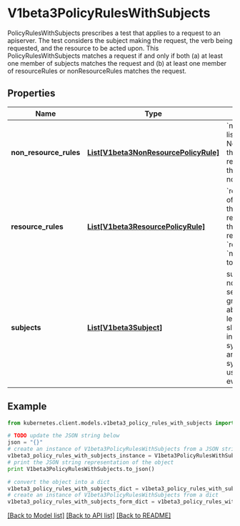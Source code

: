 # V1beta3PolicyRulesWithSubjects

PolicyRulesWithSubjects prescribes a test that applies to a request to an apiserver. The test considers the subject making the request, the verb being requested, and the resource to be acted upon. This PolicyRulesWithSubjects matches a request if and only if both (a) at least one member of subjects matches the request and (b) at least one member of resourceRules or nonResourceRules matches the request.

## Properties

Name | Type | Description | Notes
------------ | ------------- | ------------- | -------------
**non_resource_rules** | [**List[V1beta3NonResourcePolicyRule]**](V1beta3NonResourcePolicyRule.md) | &#x60;nonResourceRules&#x60; is a list of NonResourcePolicyRules that identify matching requests according to their verb and the target non-resource URL. | [optional] 
**resource_rules** | [**List[V1beta3ResourcePolicyRule]**](V1beta3ResourcePolicyRule.md) | &#x60;resourceRules&#x60; is a slice of ResourcePolicyRules that identify matching requests according to their verb and the target resource. At least one of &#x60;resourceRules&#x60; and &#x60;nonResourceRules&#x60; has to be non-empty. | [optional] 
**subjects** | [**List[V1beta3Subject]**](V1beta3Subject.md) | subjects is the list of normal user, serviceaccount, or group that this rule cares about. There must be at least one member in this slice. A slice that includes both the system:authenticated and system:unauthenticated user groups matches every request. Required. | 

## Example

```python
from kubernetes.client.models.v1beta3_policy_rules_with_subjects import V1beta3PolicyRulesWithSubjects

# TODO update the JSON string below
json = "{}"
# create an instance of V1beta3PolicyRulesWithSubjects from a JSON string
v1beta3_policy_rules_with_subjects_instance = V1beta3PolicyRulesWithSubjects.from_json(json)
# print the JSON string representation of the object
print V1beta3PolicyRulesWithSubjects.to_json()

# convert the object into a dict
v1beta3_policy_rules_with_subjects_dict = v1beta3_policy_rules_with_subjects_instance.to_dict()
# create an instance of V1beta3PolicyRulesWithSubjects from a dict
v1beta3_policy_rules_with_subjects_form_dict = v1beta3_policy_rules_with_subjects.from_dict(v1beta3_policy_rules_with_subjects_dict)
```
[[Back to Model list]](../README.md#documentation-for-models) [[Back to API list]](../README.md#documentation-for-api-endpoints) [[Back to README]](../README.md)


